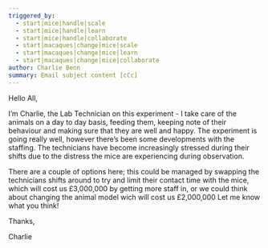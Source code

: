 ```yaml
---
triggered_by:
  - start|mice|handle|scale
  - start|mice|handle|learn
  - start|mice|handle|collaborate
  - start|macaques|change|mice|scale
  - start|macaques|change|mice|learn
  - start|macaques|change|mice|collaborate
author: Charlie Benn
summary: Email subject content [cCc]
---
```

Hello All,

I’m Charlie, the Lab Technician on this experiment - I take care of the animals on a day to day basis, feeding them, keeping note of their behaviour and making sure that they are well and happy. The experiment is going really well, however there’s been some developments with the staffing. The technicians have become increasingly stressed during their shifts due to the distress the mice are experiencing during observation. 

There are a couple of options here; this could be managed by swapping the technicians shifts around to try and limit their contact time with the mice, which will cost us £3,000,000 by getting more staff in, or we could think about changing the animal model wich will cost us £2,000,000 Let me know what you think! 

Thanks,

Charlie
